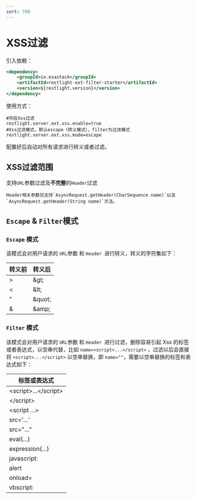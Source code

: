 ```yaml
---
sort: 700
---
```


# XSS过滤

引入依赖：

```xml
<dependency>
	<groupId>io.esastack</groupId>
	<artifactId>restlight-ext-filter-starter</artifactId>
	<version>${restlight.version}</version>
</dependency>
```

使用方式：
```properties
#开启Xss过滤
restlight.server.ext.xss.enable=true
#Xss过滤模式，默认escape（转义模式），filter为过滤模式
restlight.server.ext.xss.mode=escape
```
配置好后自动对所有请求进行转义或者过滤。

## XSS过滤范围

支持`URL`参数过滤及**不完整**的`Header`过滤

```note
Header相关参数仅支持`AsyncRequest.getHeader(CharSequence name)`以及`AsyncRequest.getHeader(String name)`方法。
```

## `Escape` & `Filter`模式

### `Escape` 模式

该模式会对用户请求的 `URL`参数 和 `Header `进行转义，转义的字符集如下：

|转义前|转义后|
|-|-|
|>|\&gt;|
|<|\&lt;|
|"|\&quot;|
|&|\&amp;|

### `Filter` 模式

该模式会对用户请求的 `URL`参数 和 `Header `进行过滤，删除容易引起 Xss 的标签或者表达式，以空串代替，比如 `name=<script>...</script>` ，过滤以后会直接将 `<script>...</script>` 以空串替换，即 `name=""`，需要以空串替换的标签和表达式如下：

| 标签或表达式           |
| ---------------------- |
| \<script>...\</script> |
| \</script>             |
| \<script ...>          |
| src='...'              |
| src="..."              |
| eval(...)              |
| e­xpression(...)       |
| javascript:            |
| alert                  |
| onload=                |
| vbscript:              |